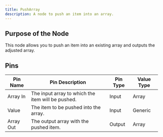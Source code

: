 ```yaml
---
title: PushArray
description: A node to push an item into an array.
---
```


## Purpose of the Node
This node allows you to push an item into an existing array and outputs the adjusted array.

## Pins

| Pin Name   | Pin Description                                | Pin Type | Value Type |
|------------|----------------------------------------------|----------|------------|
| Array In   | The input array to which the item will be pushed. | Input    | Array      |
| Value      | The item to be pushed into the array.          | Input    | Generic    |
| Array Out  | The output array with the pushed item.         | Output   | Array      |